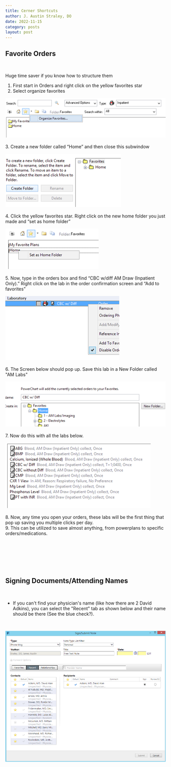 ```yaml
---
title: Cerner Shortcuts
author: J. Austin Straley, DO
date: 2022-11-15
category: posts
layout: post
---
```


## Favorite Orders
<br>

Huge time saver if you know how to structure them<br>

1. First start in Orders and right click on the yellow favorites star<br>
2. Select organize favorites <br>
        
![Shortcut 1.1](/assets/internguide/cerner_shortcuts_1.png)
        <br><br>
3. Create a new folder called “Home” and then close this subwindow <br>

![Shortcut 1.2](/assets/internguide/cerner_shortcuts_2.png)
        <br><br>
4. Click the yellow favorites star. Right click on the new home folder you just made and “set as home folder”<br>

![Shortcut 1.3](/assets/internguide/cerner_shortcuts_3.png)
        <br><br>
5. Now, type in the orders box and find “CBC w/diff AM Draw (Inpatient Only).” Right click on the lab in the order confirmation screen and “Add to favorites”<br>

![Shortcut 1.4](/assets/internguide/cerner_shortcuts_4.png)
        <br><br>
6. The Screen below should pop up. Save this lab in a New Folder called "AM Labs"<br>

![Shortcut 1.5](/assets/internguide/cerner_shortcuts_5.png)
        <br><br>
7. Now do this with all the labs below.<br>

![Shortcut 1.6](/assets/internguide/cerner_shortcuts_6.png)
        <br><br>
8. Now, any time you open your orders, these labs will be the first thing that pop up saving you multiple clicks per day.<br>
9. This can be utilized to save almost anything, from powerplans to specific orders/medications.

<br>
<br>
<br>
<br>
<br>

## Signing Documents/Attending Names
<br>

- If you can't find your physician's name (like how there are 2 David Adkins), you can select the "Recent" tab as shown below and their name should be there (See the blue check?). 
<br>

![Shortcut 1.7](/assets/internguide/cerner_shortcuts_7.png)
        <br><br>
